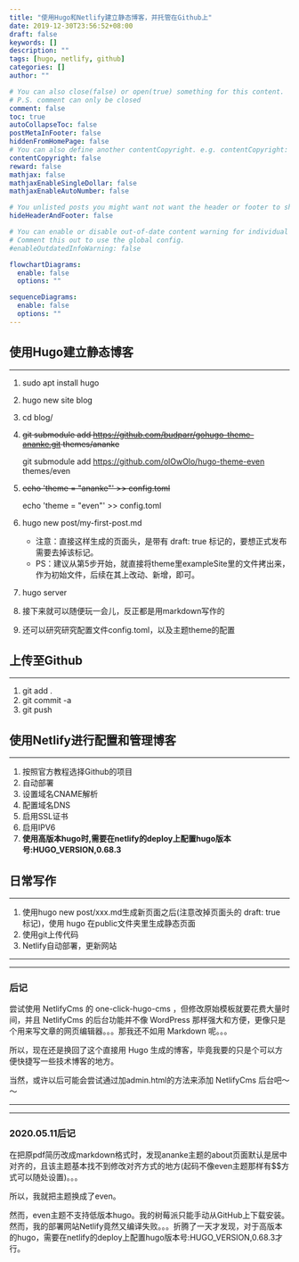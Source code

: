```yaml
---
title: "使用Hugo和Netlify建立静态博客，并托管在Github上"
date: 2019-12-30T23:56:52+08:00
draft: false
keywords: []
description: ""
tags: [hugo, netlify, github]
categories: []
author: ""

# You can also close(false) or open(true) something for this content.
# P.S. comment can only be closed
comment: false
toc: true
autoCollapseToc: false
postMetaInFooter: false
hiddenFromHomePage: false
# You can also define another contentCopyright. e.g. contentCopyright: "This is another copyright."
contentCopyright: false
reward: false
mathjax: false
mathjaxEnableSingleDollar: false
mathjaxEnableAutoNumber: false

# You unlisted posts you might want not want the header or footer to show
hideHeaderAndFooter: false

# You can enable or disable out-of-date content warning for individual post.
# Comment this out to use the global config.
#enableOutdatedInfoWarning: false

flowchartDiagrams:
  enable: false
  options: ""

sequenceDiagrams: 
  enable: false
  options: ""
---
```

## 使用Hugo建立静态博客

---------------------------------------------------------

1. sudo apt install hugo
2. hugo new site blog
3. cd blog/
4. ~~git submodule add <https://github.com/budparr/gohugo-theme-ananke.git> themes/ananke~~

   git submodule add <https://github.com/olOwOlo/hugo-theme-even> themes/even
5. ~~echo 'theme = "ananke"' >> config.toml~~

   echo 'theme = "even"' >> config.toml
6. hugo new post/my-first-post.md
    * 注意：直接这样生成的页面头，是带有 draft: true 标记的，要想正式发布需要去掉该标记。
    * PS：建议从第5步开始，就直接将theme里exampleSite里的文件拷出来，作为初始文件，后续在其上改动、新增，即可。
7. hugo server
8. 接下来就可以随便玩一会儿，反正都是用markdown写作的
9. 还可以研究研究配置文件config.toml，以及主题theme的配置

## 上传至Github

---------------------------------------------------------

1. git add .
2. git commit -a
3. git push

## 使用Netlify进行配置和管理博客

---------------------------------------------------------

1. 按照官方教程选择Github的项目
2. 自动部署
3. 设置域名CNAME解析
4. 配置域名DNS
5. 启用SSL证书
6. 启用IPV6
7. **使用高版本hugo时,需要在netlify的deploy上配置hugo版本号:HUGO_VERSION,0.68.3**

## 日常写作

---------------------------------------------------------

1. 使用hugo new post/xxx.md生成新页面之后(注意改掉页面头的 draft: true 标记)，使用 hugo 在public文件夹里生成静态页面
2. 使用git上传代码
3. Netlify自动部署，更新网站

---------------------------------------------------------
---------------------------------------------------------

### 后记

尝试使用 NetlifyCms 的 one-click-hugo-cms ，但修改原始模板就要花费大量时间，并且 NetlifyCms 的后台功能并不像 WordPress 那样强大和方便，更像只是个用来写文章的网页编辑器。。。那我还不如用 Markdown 呢。。。

所以，现在还是换回了这个直接用 Hugo 生成的博客，毕竟我要的只是个可以方便快捷写一些技术博客的地方。

当然，或许以后可能会尝试通过加admin.html的方法来添加 NetlifyCms 后台吧～～

---------------------------------------------------------
---------------------------------------------------------

### 2020.05.11后记

在把原pdf简历改成markdown格式时，发现ananke主题的about页面默认是居中对齐的，且该主题基本找不到修改对齐方式的地方(起码不像even主题那样有$$方式可以随处设置)。。。

所以，我就把主题换成了even。

然而，even主题不支持低版本hugo。我的树莓派只能手动从GitHub上下载安装。然而，我的部署网站Netlify竟然又编译失败。。。折腾了一天才发现，对于高版本的hugo，需要在netlify的deploy上配置hugo版本号:HUGO_VERSION,0.68.3才行。
